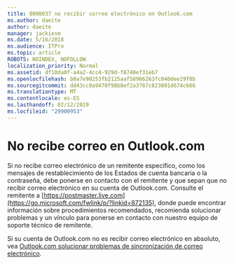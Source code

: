 ```yaml
---
title: 8000037 no recibir correo electrónico en Outlook.com
ms.author: daeite
author: daeite
manager: jackiesm
ms.date: 5/16/2018
ms.audience: ITPro
ms.topic: article
ROBOTS: NOINDEX, NOFOLLOW
localization_priority: Normal
ms.assetid: df10da0f-a4a2-4cc4-929d-f8740ef31eb7
ms.openlocfilehash: b0a7e90253fb2125aaf58966263fc040dee29f0b
ms.sourcegitcommit: dd43cc0a9470f98b8ef2a3787c823801d674c666
ms.translationtype: MT
ms.contentlocale: es-ES
ms.lasthandoff: 02/12/2019
ms.locfileid: "29900953"
---
```

# <a name="not-receiving-mail-in-outlookcom"></a>No recibe correo en Outlook.com

Si no recibe correo electrónico de un remitente específico, como los mensajes de restablecimiento de los Estados de cuenta bancaria o la contraseña, debe ponerse en contacto con el remitente y que sepan que no recibir correo electrónico en su cuenta de Outlook.com. Consulte el remitente a [https://postmaster.live.com](https://go.microsoft.com/fwlink/p/?linkid=872135), donde puede encontrar información sobre procedimientos recomendados, recomienda solucionar problemas y un vínculo para ponerse en contacto con nuestro equipo de soporte técnico de remitente.
  
Si su cuenta de Outlook.com no es recibir correo electrónico en absoluto, vea [Outlook.com solucionar problemas de sincronización de correo electrónico](https://go.microsoft.com/fwlink/p/?linkid=874363).
  

